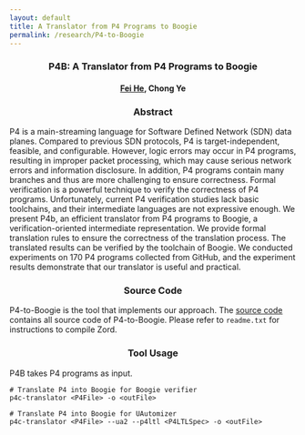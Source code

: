 ```yaml
---
layout: default
title: A Translator from P4 Programs to Boogie
permalink: /research/P4-to-Boogie
---
```


### <center>P4B: A Translator from P4 Programs to Boogie</center>

#### <center><a href="https://feihe.github.io/">Fei He</a>, Chong Ye</center>

### <center>Abstract</center>

P4 is a main-streaming language for Software Defined Network (SDN) data planes. Compared to previous SDN protocols, P4 is target-independent, feasible, and configurable. However, logic errors may occur in P4 programs, resulting in improper packet processing, which may cause serious network errors and information disclosure. In addition, P4 programs contain many branches and thus are more challenging to ensure correctness.
Formal verification is a powerful technique to verify the correctness of P4 programs. Unfortunately, current P4 verification studies lack basic toolchains, and their intermediate languages are not expressive enough. We present P4b, an efficient translator from P4 programs to Boogie, a verification-oriented intermediate representation. We provide formal translation rules to ensure the correctness of the translation process. The translated results can be verified by the toolchain of Boogie. We conducted experiments on 170 P4 programs collected from GitHub, and the experiment results demonstrate that our translator is useful and practical.

### <center>Source Code</center>

P4-to-Boogie is the tool that implements our approach. The <a href="https://cloud.tsinghua.edu.cn/f/1dba0066f68c44f1a174/?dl=1">source code</a> contains all source code of P4-to-Boogie. Please refer to `readme.txt` for instructions to compile Zord.

### <center>Tool Usage</center>

P4B takes P4 programs as input.

```
# Translate P4 into Boogie for Boogie verifier
p4c-translator <P4File> -o <outFile>

# Translate P4 into Boogie for UAutomizer
p4c-translator <P4File> --ua2 --p4ltl <P4LTLSpec> -o <outFile>
```


